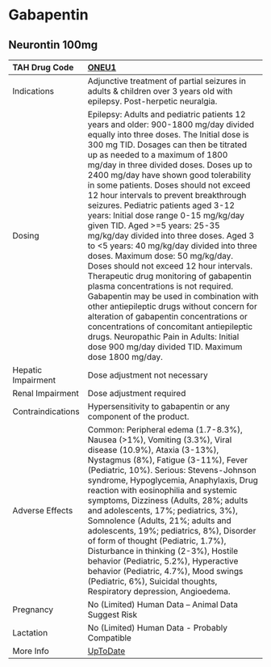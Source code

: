 # Gabapentin

## Neurontin 100mg

| TAH Drug Code      | [ONEU1](https://www.tahsda.org.tw/drugs/hissearch.php?drug_code=ONEU1)                                                                                                                                                                                                                                                                                                                                                                                                                                                                                                                                                                                                                                                                                                                                                                                                                                                                                                                                                                         |
|:-------------------|:-----------------------------------------------------------------------------------------------------------------------------------------------------------------------------------------------------------------------------------------------------------------------------------------------------------------------------------------------------------------------------------------------------------------------------------------------------------------------------------------------------------------------------------------------------------------------------------------------------------------------------------------------------------------------------------------------------------------------------------------------------------------------------------------------------------------------------------------------------------------------------------------------------------------------------------------------------------------------------------------------------------------------------------------------|
| Indications        | Adjunctive treatment of partial seizures in adults & children over 3 years old with epilepsy. Post-herpetic neuralgia.                                                                                                                                                                                                                                                                                                                                                                                                                                                                                                                                                                                                                                                                                                                                                                                                                                                                                                                         |
| Dosing             | Epilepsy: Adults and pediatric patients 12 years and older: 900-1800 mg/day divided equally into three doses. The Initial dose is 300 mg TID. Dosages can then be titrated up as needed to a maximum of 1800 mg/day in three divided doses. Doses up to 2400 mg/day have shown good tolerability in some patients. Doses should not exceed 12 hour intervals to prevent breakthrough seizures. Pediatric patients aged 3-12 years: Initial dose range 0-15 mg/kg/day given TID. Aged >=5 years: 25-35 mg/kg/day divided into three doses. Aged 3 to <5 years: 40 mg/kg/day divided into three doses. Maximum dose: 50 mg/kg/day. Doses should not exceed 12 hour intervals. Therapeutic drug monitoring of gabapentin plasma concentrations is not required. Gabapentin may be used in combination with other antiepileptic drugs without concern for alteration of gabapentin concentrations or concentrations of concomitant antiepileptic drugs. Neuropathic Pain in Adults: Initial dose 900 mg/day divided TID. Maximum dose 1800 mg/day. |
| Hepatic Impairment | Dose adjustment not necessary                                                                                                                                                                                                                                                                                                                                                                                                                                                                                                                                                                                                                                                                                                                                                                                                                                                                                                                                                                                                                  |
| Renal Impairment   | Dose adjustment required                                                                                                                                                                                                                                                                                                                                                                                                                                                                                                                                                                                                                                                                                                                                                                                                                                                                                                                                                                                                                       |
| Contraindications  | Hypersensitivity to gabapentin or any component of the product.                                                                                                                                                                                                                                                                                                                                                                                                                                                                                                                                                                                                                                                                                                                                                                                                                                                                                                                                                                                |
| Adverse Effects    | Common: Peripheral edema (1.7-8.3%), Nausea (>1%), Vomiting (3.3%), Viral disease (10.9%), Ataxia (3-13%), Nystagmus (8%), Fatigue (3-11%), Fever (Pediatric, 10%). Serious: Stevens-Johnson syndrome, Hypoglycemia, Anaphylaxis, Drug reaction with eosinophilia and systemic symptoms, Dizziness (Adults, 28%; adults and adolescents, 17%; pediatrics, 3%), Somnolence (Adults, 21%; adults and adolescents, 19%; pediatrics, 8%), Disorder of form of thought (Pediatric, 1.7%), Disturbance in thinking (2-3%), Hostile behavior (Pediatric, 5.2%), Hyperactive behavior (Pediatric, 4.7%), Mood swings (Pediatric, 6%), Suicidal thoughts, Respiratory depression, Angioedema.                                                                                                                                                                                                                                                                                                                                                           |
| Pregnancy          | No (Limited) Human Data – Animal Data Suggest Risk                                                                                                                                                                                                                                                                                                                                                                                                                                                                                                                                                                                                                                                                                                                                                                                                                                                                                                                                                                                             |
| Lactation          | No (Limited) Human Data - Probably Compatible                                                                                                                                                                                                                                                                                                                                                                                                                                                                                                                                                                                                                                                                                                                                                                                                                                                                                                                                                                                                  |
| More Info          | [UpToDate](https://www.uptodate.com/contents/gabapentin-drug-information)                                                                                                                                                                                                                                                                                                                                                                                                                                                                                                                                                                                                                                                                                                                                                                                                                                                                                                                                                                      |


